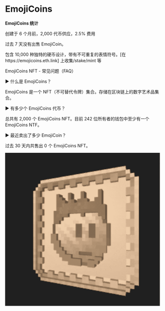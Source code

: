 # EmojiCoins

**EmojiCoins 统计**

创建于 6 个月前，2,000 代币供应，2.5% 费用

过去 7 天没有出售 EmojiCoin。

包含 10,000 种独特的硬币设计，带有不可重复的表情符号。[在https://emojicoins.eth.link]
上收集/stake/mint 等

EmojiCoins NFT - 常见问题（FAQ）

▶ 什么是 EmojiCoins？

EmojiCoins 是一个 NFT（不可替代令牌）集合。存储在区块链上的数字艺术品集合。

▶ 有多少个 EmojiCoins 代币？

总共有 2,000 个 EmojiCoins NFT。目前 242 位所有者的钱包中至少有一个 EmojiCoins NTF。

▶ 最近卖出了多少 EmojiCoin？

过去 30 天内共售出 0 个 EmojiCoins NFT。

![nft](WX20220902-212220@2x.png)
